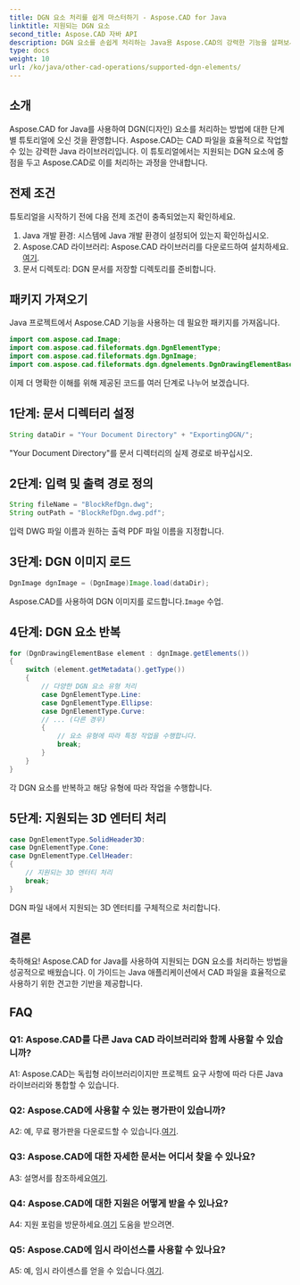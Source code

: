 ```yaml
---
title: DGN 요소 처리를 쉽게 마스터하기 - Aspose.CAD for Java
linktitle: 지원되는 DGN 요소
second_title: Aspose.CAD 자바 API
description: DGN 요소를 손쉽게 처리하는 Java용 Aspose.CAD의 강력한 기능을 살펴보세요. 당사의 단계별 가이드는 CAD 파일 처리를 위한 원활한 통합을 보장합니다.
type: docs
weight: 10
url: /ko/java/other-cad-operations/supported-dgn-elements/
---
```

## 소개

Aspose.CAD for Java를 사용하여 DGN(디자인) 요소를 처리하는 방법에 대한 단계별 튜토리얼에 오신 것을 환영합니다. Aspose.CAD는 CAD 파일을 효율적으로 작업할 수 있는 강력한 Java 라이브러리입니다. 이 튜토리얼에서는 지원되는 DGN 요소에 중점을 두고 Aspose.CAD로 이를 처리하는 과정을 안내합니다.

## 전제 조건

튜토리얼을 시작하기 전에 다음 전제 조건이 충족되었는지 확인하세요.

1. Java 개발 환경: 시스템에 Java 개발 환경이 설정되어 있는지 확인하십시오.
2.  Aspose.CAD 라이브러리: Aspose.CAD 라이브러리를 다운로드하여 설치하세요.[여기](https://releases.aspose.com/cad/java/).
3. 문서 디렉토리: DGN 문서를 저장할 디렉토리를 준비합니다.

## 패키지 가져오기

Java 프로젝트에서 Aspose.CAD 기능을 사용하는 데 필요한 패키지를 가져옵니다.

```java
import com.aspose.cad.Image;
import com.aspose.cad.fileformats.dgn.DgnElementType;
import com.aspose.cad.fileformats.dgn.DgnImage;
import com.aspose.cad.fileformats.dgn.dgnelements.DgnDrawingElementBase;
```

이제 더 명확한 이해를 위해 제공된 코드를 여러 단계로 나누어 보겠습니다.

## 1단계: 문서 디렉터리 설정

```java
String dataDir = "Your Document Directory" + "ExportingDGN/";
```

"Your Document Directory"를 문서 디렉터리의 실제 경로로 바꾸십시오.

## 2단계: 입력 및 출력 경로 정의

```java
String fileName = "BlockRefDgn.dwg";
String outPath = "BlockRefDgn.dwg.pdf";
```

입력 DWG 파일 이름과 원하는 출력 PDF 파일 이름을 지정합니다.

## 3단계: DGN 이미지 로드

```java
DgnImage dgnImage = (DgnImage)Image.load(dataDir);
```

 Aspose.CAD를 사용하여 DGN 이미지를 로드합니다.`Image` 수업.

## 4단계: DGN 요소 반복

```java
for (DgnDrawingElementBase element : dgnImage.getElements())
{
    switch (element.getMetadata().getType())
    {
        // 다양한 DGN 요소 유형 처리
        case DgnElementType.Line:
        case DgnElementType.Ellipse:
        case DgnElementType.Curve:
        // ... (다른 경우)
        {
            // 요소 유형에 따라 특정 작업을 수행합니다.
            break;
        }
    }
}
```

각 DGN 요소를 반복하고 해당 유형에 따라 작업을 수행합니다.

## 5단계: 지원되는 3D 엔터티 처리

```java
case DgnElementType.SolidHeader3D:
case DgnElementType.Cone:
case DgnElementType.CellHeader:
{
    // 지원되는 3D 엔터티 처리
    break;
}
```

DGN 파일 내에서 지원되는 3D 엔터티를 구체적으로 처리합니다.

## 결론

축하해요! Aspose.CAD for Java를 사용하여 지원되는 DGN 요소를 처리하는 방법을 성공적으로 배웠습니다. 이 가이드는 Java 애플리케이션에서 CAD 파일을 효율적으로 사용하기 위한 견고한 기반을 제공합니다.

## FAQ

### Q1: Aspose.CAD를 다른 Java CAD 라이브러리와 함께 사용할 수 있습니까?

A1: Aspose.CAD는 독립형 라이브러리이지만 프로젝트 요구 사항에 따라 다른 Java 라이브러리와 통합할 수 있습니다.

### Q2: Aspose.CAD에 사용할 수 있는 평가판이 있습니까?

 A2: 예, 무료 평가판을 다운로드할 수 있습니다.[여기](https://releases.aspose.com/).

### Q3: Aspose.CAD에 대한 자세한 문서는 어디서 찾을 수 있나요?

 A3: 설명서를 참조하세요[여기](https://reference.aspose.com/cad/java/).

### Q4: Aspose.CAD에 대한 지원은 어떻게 받을 수 있나요?

 A4: 지원 포럼을 방문하세요.[여기](https://forum.aspose.com/c/cad/19) 도움을 받으려면.

### Q5: Aspose.CAD에 임시 라이선스를 사용할 수 있나요?

 A5: 예, 임시 라이센스를 얻을 수 있습니다.[여기](https://purchase.aspose.com/temporary-license/).